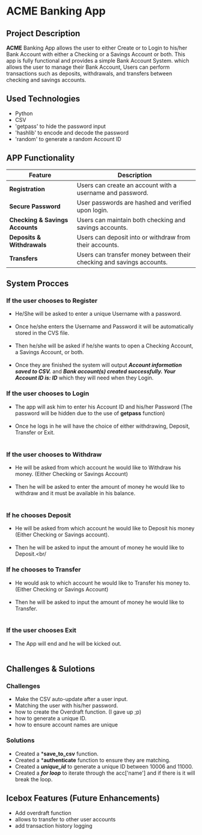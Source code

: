 
# ACME Banking App

## Project Description
**ACME**  Banking App allows the user to either Create or to Login to his/her Bank Account with either a Checking or a Savings Account or both.
This app is fully functional and provides a simple Bank Account System. which allows the user to manage their Bank Account, Users can perform transactions such as deposits, withdrawals, and transfers between checking and savings accounts.

## Used Technologies
- Python
- CSV
- 'getpass' to hide the password input
- 'hashlib' to encode and decode the password
- 'random' to generate a random Account ID

## APP Functionality
| Feature                | Description |
|------------------------|-------------|
| **Registration**  | Users can create an account with a username and password. |
| **Secure Password** | User passwords are hashed and verified upon login. |
| **Checking & Savings Accounts** | Users can maintain both checking and savings accounts. |
| **Deposits & Withdrawals** | Users can deposit into or withdraw from their accounts. |
| **Transfers** | Users can transfer money between their checking and savings accounts. |

## System Procces
### If the user chooses to Register
- He/She will be asked to enter a unique Username with a password. <br/><br/>
- Once he/she enters the Username and Password it will be automatically stored in the CVS file. <br/><br/>
- Then he/she will be asked if he/she wants to open a Checking Account, a Savings Account, or both. <br/><br/>
- Once they are finished the system will output ***Account information saved to CSV.*** and ***Bank account(s) created successfully. Your Account ID is: ID***  which they will need when they Login. <br/><be/>

### If the user chooses to Login
- The app will ask him to enter his Account ID and his/her Password (The password will be hidden due to the use of **getpass** function) <br/><br/>
- Once he logs in he will have the choice of either withdrawing, Deposit, Transfer or Exit. <br/><br/>
  
### If the user chooses to  Withdraw
- He will be asked from which account he would like to Withdraw his money. (Either Checking or Savings Account)<br/><br/>
- Then he will be asked to enter the amount of money he would like to withdraw and it must be available in his balance.<br/><br/>

### If he chooses Deposit
- He will be asked from which account he would like to Deposit his money (Either Checking or Savings account).<br/><br/>
- Then he will be asked to input the amount of money he would like to Deposit.<br/<br/>

### If he chooses to Transfer
- He would ask to which account he would like to Transfer his money to. (Either Checking or Savings Account)<br/><br/>
- Then he will be asked to input the amount of money he would like to Transfer.<br/><br/>

### If the user chooses Exit
- The App will end and he will be kicked out.<br/><br/>

## Challenges & Sulotions

### Challenges
- Make the CSV auto-update after a user input.
- Matching the user with his/her password.
- how to create the Overdraft function. (I gave up ;p)
- how to generate a unique ID.
- how to ensure account names are unique

### Solutions
- Created a ***save_to_csv** function.
- Created a ***authenticate** function to ensure they are matching.
- Created a ***unique_id*** to generate a unique ID between 10006 and 11000.
- Created a ***for loop*** to iterate through the acc['name'] and if there is it will break the loop.

## Icebox Features (Future Enhancements)
- Add overdraft function
- allows to transfer to other user accounts
- add transaction history logging

